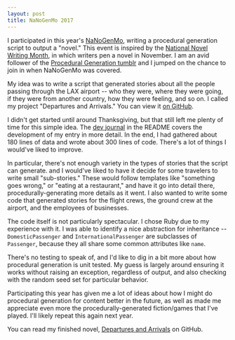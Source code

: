 ```yaml
---
layout: post
title: NaNoGenMo 2017
---
```


I participated in this year's [NaNoGenMo](https://nanogenmo.github.io/), writing a procedural generation script to output a "novel." This event is inspired by the [National Novel Writing Month](http://nanowrimo.org/), in which writers pen a novel in November. I am an avid follower of the [Procedural Generation tumblr](http://procedural-generation.tumblr.com/) and I jumped on the chance to join in when NaNoGenMo was covered.

My idea was to write a script that generated stories about all the people passing through the LAX airport -- who they were, where they were going, if they were from another country, how they were feeling, and so on. I called my project "Departures and Arrivals." You can view it [on GitHub](https://github.com/mathias/destinations).

I didn't get started until around Thanksgiving, but that still left me plenty of time for this simple idea. The [dev journal](https://github.com/mathias/destinations#journal) in the README covers the development of my entry in more detail. In the end, I had gathered about 180 lines of data and wrote about 300 lines of code. There's a lot of things I would've liked to improve.

In particular, there's not enough variety in the types of stories that the script can generate. and I would've liked to have it decide for some travelers to write small "sub-stories." These would follow templates like "something goes wrong," or "eating at a restaurant," and have it go into detail there, procedurally-generating more details as it went. I also wanted to write some code that generated stories for the flight crews, the ground crew at the airport, and the employees of businesses.

The code itself is not particularly spectacular. I chose Ruby due to my experience with it. I was able to identify a nice abstraction for inheritance -- `DomesticPassenger` and `InternationalPassenger` are subclasses of `Passenger`, because they all share some common attributes like `name`.

There's no testing to speak of, and I'd like to dig in a bit more about how procedural generation is unit tested. My guess is largely around ensuring it works without raising an exception, regardless of output, and also checking with the random seed set for particular behavior.

Participating this year has given me a lot of ideas about how I might do procedural generation for content better in the future, as well as made me appreciate even more the procedurally-generated fiction/games that I've played. I'll likely repeat this again next year.

You can read my finished novel, [Departures and Arrivals](https://github.com/mathias/destinations/blob/master/departures.md) on GitHub.

